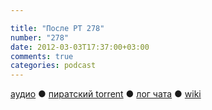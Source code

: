 ```yaml
---

title: "После РТ 278"
number: "278"
date: 2012-03-03T17:37:00+03:00
comments: true
categories: podcast
---
```

[аудио](http://cdn.radio-t.com/rt278post.mp3) ● [пиратский torrent](http://pirates.radio-t.com/torrents/rt278post.mp3.torrent) ● [лог чата](http://chat.radio-t.com/logs/radio-t-278.html) ● [wiki](http://wiki.radio-t.com/%D0%9F%D0%BE%D1%81%D0%BB%D0%B5_%D0%A0%D0%A2_278)<audio src="http://cdn.radio-t.com/rt278post.mp3" preload="none">

